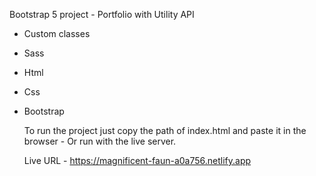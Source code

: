 Bootstrap 5 project - Portfolio with Utility API
* Custom classes
* Sass
* Html
* Css
* Bootstrap

  To run the project just copy the path of index.html and paste it in the browser -
  Or run with the live server.

  Live URL - https://magnificent-faun-a0a756.netlify.app
